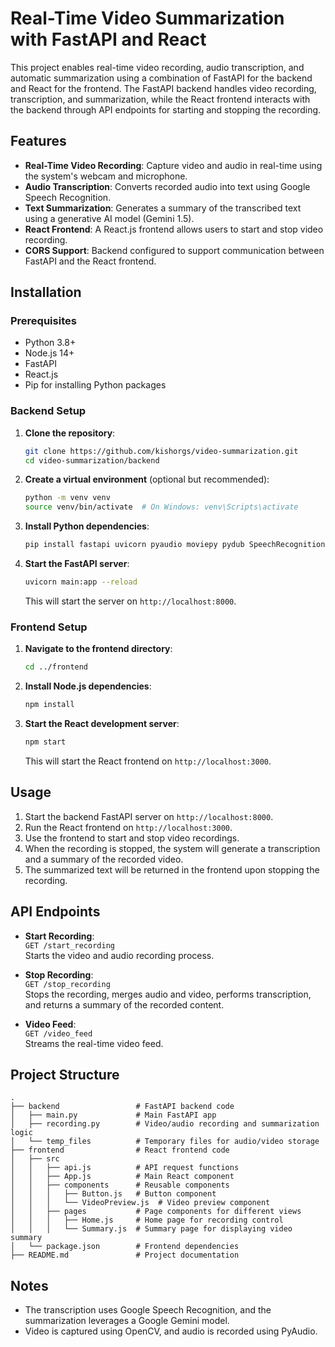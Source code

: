 # Real-Time Video Summarization with FastAPI and React

This project enables real-time video recording, audio transcription, and automatic summarization using a combination of FastAPI for the backend and React for the frontend. The FastAPI backend handles video recording, transcription, and summarization, while the React frontend interacts with the backend through API endpoints for starting and stopping the recording.

## Features

- **Real-Time Video Recording**: Capture video and audio in real-time using the system's webcam and microphone.
- **Audio Transcription**: Converts recorded audio into text using Google Speech Recognition.
- **Text Summarization**: Generates a summary of the transcribed text using a generative AI model (Gemini 1.5).
- **React Frontend**: A React.js frontend allows users to start and stop video recording.
- **CORS Support**: Backend configured to support communication between FastAPI and the React frontend.

## Installation

### Prerequisites

- Python 3.8+
- Node.js 14+
- FastAPI
- React.js
- Pip for installing Python packages

### Backend Setup

1. **Clone the repository**:
   ```bash
   git clone https://github.com/kishorgs/video-summarization.git
   cd video-summarization/backend
   ```

2. **Create a virtual environment** (optional but recommended):
   ```bash
   python -m venv venv
   source venv/bin/activate  # On Windows: venv\Scripts\activate
   ```

3. **Install Python dependencies**:
   ```bash
   pip install fastapi uvicorn pyaudio moviepy pydub SpeechRecognition google-generativeai opencv-python-headless
   ```

4. **Start the FastAPI server**:
   ```bash
   uvicorn main:app --reload
   ```

   This will start the server on `http://localhost:8000`.

### Frontend Setup

1. **Navigate to the frontend directory**:
   ```bash
   cd ../frontend
   ```

2. **Install Node.js dependencies**:
   ```bash
   npm install
   ```

3. **Start the React development server**:
   ```bash
   npm start
   ```

   This will start the React frontend on `http://localhost:3000`.

## Usage

1. Start the backend FastAPI server on `http://localhost:8000`.
2. Run the React frontend on `http://localhost:3000`.
3. Use the frontend to start and stop video recordings.
4. When the recording is stopped, the system will generate a transcription and a summary of the recorded video.
5. The summarized text will be returned in the frontend upon stopping the recording.

## API Endpoints

- **Start Recording**:  
  `GET /start_recording`  
  Starts the video and audio recording process.

- **Stop Recording**:  
  `GET /stop_recording`  
  Stops the recording, merges audio and video, performs transcription, and returns a summary of the recorded content.

- **Video Feed**:  
  `GET /video_feed`  
  Streams the real-time video feed.

## Project Structure

```
.
├── backend                 # FastAPI backend code
│   ├── main.py             # Main FastAPI app
│   ├── recording.py        # Video/audio recording and summarization logic
│   └── temp_files          # Temporary files for audio/video storage
├── frontend                # React frontend code
│   ├── src
│   │   ├── api.js          # API request functions
│   │   ├── App.js          # Main React component
│   │   ├── components      # Reusable components
│   │   │   ├── Button.js   # Button component
│   │   │   └── VideoPreview.js  # Video preview component
│   │   ├── pages           # Page components for different views
│   │   │   ├── Home.js     # Home page for recording control
│   │   │   └── Summary.js  # Summary page for displaying video summary
│   └── package.json        # Frontend dependencies
├── README.md               # Project documentation
```

## Notes

- The transcription uses Google Speech Recognition, and the summarization leverages a Google Gemini model.
- Video is captured using OpenCV, and audio is recorded using PyAudio.
